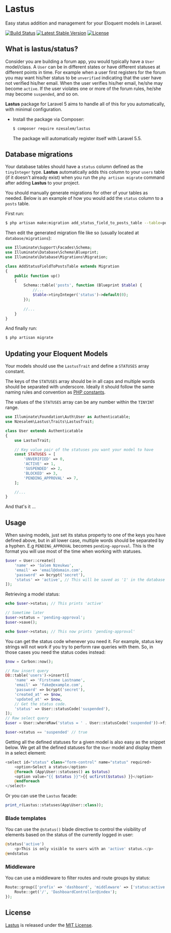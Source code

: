 # Lastus

Easy status addition and management for your Eloquent models in Laravel.

<p>
<a href="https://travis-ci.org/nzesalem/lastus"><img src="https://travis-ci.org/nzesalem/lastus.svg" alt="Build Status"></a>
<a href="https://packagist.org/packages/nzesalem/lastus"><img src="https://poser.pugx.org/nzesalem/lastus/v/stable.svg" alt="Latest Stable Version"></a>
<a href="https://packagist.org/packages/nzesalem/lastus"><img src="https://poser.pugx.org/nzesalem/lastus/license.svg" alt="License"></a>
</p>

## What is lastus/status?

Consider you are building a forum app, you would typically have a `User` model/class. A `User` can be in different states or have different statuses at different points in time. For example when a user first registers for the forum you may want his/her status to be `unverified` indicating that the user have not verified his/her email. When the user verifies his/her email, he/she may become `active`. If the user violates one or more of the forum rules, he/she may become `suspended`, and so on.

**Lastus** package for Laravel 5 aims to handle all of this for you automatically, with minimal configuration.

* Install the package via Composer:

    ```sh
    $ composer require nzesalem/lastus
    ```

    The package will automatically register itself with Laravel 5.5.

## Database migrations

Your database tables should have a `status` column defined as the `tinyInteger` type. **Lastus** automatically adds this column to your `users` table (if it doesn't already exist) when you run the `php artisan migrate` command after adding **Lastus** to your project.

You should manually generate migrations for other of your tables as needed. Below is an example of how you would add the `status` column to a `posts` table.

First run:

```sh
$ php artisan make:migration add_status_field_to_posts_table --table=posts
```
Then edit the generated migration file like so (usually located at `database/migrations`):

```php
use Illuminate\Support\Facades\Schema;
use Illuminate\Database\Schema\Blueprint;
use Illuminate\Database\Migrations\Migration;

class AddStatusFieldToPostsTable extends Migration
{
    public function up()
    {
        Schema::table('posts', function (Blueprint $table) {
            //...
            $table->tinyInteger('status')->default(0);
        });
        
        //...
    }
}
```
And finally run:
```sh
$ php artisan migrate
```

## Updating your Eloquent Models

Your models should use the `LastusTrait` and define a `STATUSES` array constant.

The keys of the `STATUSES` array should be in all caps and multiple words should be separated with underscore. Ideally it should follow the same naming rules and convention as [PHP constants](http://php.net/manual/en/language.constants.php).

The values of the `STATUSES` array can be any number within the `TINYINT` range.

```php
use Illuminate\Foundation\Auth\User as Authenticatable;
use Nzesalem\Lastus\Traits\LastusTrait;

class User extends Authenticatable
{
    use LastusTrait;

    // Key value pair of the statuses you want your model to have
    const STATUSES = [
        'UNVERIFIED' => 0,
        'ACTIVE' => 1,
        'SUSPENDED' => 2,
        'BLOCKED' => 3,
        'PENDING_APPROVAL' => 7,
    ];

    //...
}

```

And that's it ...

## Usage

When saving models, just set its status property to one of the keys you have defined above, but in all lower case, multiple words should be separated by a hyphen. E.g `PENDING_APPROVAL` becomes `pending-approval`. This is the format you will use most of the time when working with statuses.

```php
$user = User::create([
    'name' => 'Salem Nzeukwu',
    'email' => 'email@domain.com',
    'password' => bcrypt('secret'),
    'status' => 'active', // This will be saved as '1' in the database
]);
```

Retrieving a model status:

```php
echo $user->status; // This prints 'active'

// Sometime later
$user->status = 'pending-approval';
$user->save();

echo $user->status; // This now prints 'pending-approval'
```

You can get the status code whenever you need it. For example, status key strings will not work if you try to perform raw queries with them. So, in those cases you need the status codes instead:

```php
$now = Carbon::now();

// Raw insert query
DB::table('users')->insert([
    'name' => 'Firstname Lastname',
    'email' => 'fake@example.com',
    'password' => bcrypt('secret'),
    'created_at' => $now,
    'updated_at' => $now,
    // Get the status code.
    'status' => User::statusCode('suspended'),
]);
// Raw select query
$user = User::whereRaw('status = ' . User::statusCode('suspended'))->first();

$user->status == 'suspended' // true
```

Getting all the defined statuses for a given model is also easy as the snippet below. We get all the defined statuses for the `User` model and display them in a select element:

```php
<select id="status" class="form-control" name="status" required>
    <option>Select a status</option>
    @foreach (App\User::statuses() as $status)
    <option value="{{ $status }}">{{ ucfirst($status) }}</option>
    @endforeach
</select>
```

Or you can use the `Lastus` facade:

```php
print_r(Lastus::statuses(App\User::class));
```

### Blade templates

You can use the `@status()` blade directive to control the visibility of elements based on the status of the currently logged in user:

```php
@status('active')
    <p>This is only visible to users with an 'active' status.</p>
@endstatus
```

### Middleware

You can use a middleware to filter routes and route groups by status:

```php
Route::group(['prefix' => 'dashboard', 'middleware' => ['status:active']], function() {
    Route::get('/', 'DashboardController@index');
});
```

## License

[Lastus](https://github.com/nzesalem/lastus) is released under the [MIT License](LICENSE).
